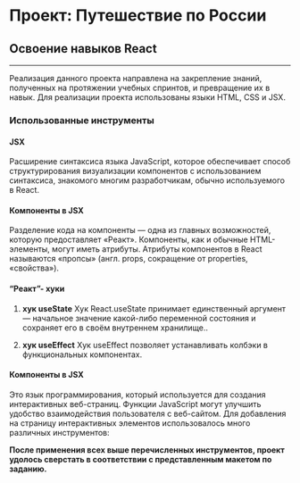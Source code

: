 # Проект: Путешествие по России
## Освоение навыков React
------
Реализация данного проекта направлена на закрепление знаний, полученных на протяжении учебных спринтов, и превращение их в навык. 
Для реализации проекта использованы языки HTML, CSS и JSX.

 ### Использованные инструменты
 ####  JSX
 Расширение синтаксиса языка JavaScript, которое обеспечивает способ структурирования визуализации компонентов с использованием синтаксиса, знакомого многим разработчикам, обычно используемого в React. 

 ####  Компоненты в JSX
 Разделение кода на компоненты — одна из главных возможностей, которую предоставляет «Реакт». Компоненты, как и обычные HTML-элементы, могут иметь атрибуты. Атрибуты компонентов в React называются «пропсы» (англ. props, сокращение от properties, «свойства»).

 ####  “Реакт”- хуки
 1. **хук useState**
 Хук React.useState принимает единственный аргумент — начальное значение какой-либо переменной состояния и сохраняет его в своём внутреннем хранилище..
 
 2.  **хук useEffect**
 Хук useEffect позволяет устанавливать колбэки в функциональных компонентах.

 ####  Компоненты в JSX
  Это язык программирования, который используется для создания интерактивных веб-страниц. Функции JavaScript могут улучшить удобство взаимодействия пользователя с веб-сайтом. Для добавления на страницу интерактивных элементов использовалось много различных инструментов:
 
**После применения всех выше перечисленных инструментов, проект удолось сверстать в соответствии с представленным макетом по заданию.**

